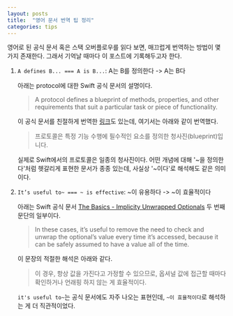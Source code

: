```yaml
---
layout: posts
title:  "영어 문서 번역 팁 정리"
categories: tips
---
```


영어로 된 공식 문서 혹은 스택 오버플로우를 읽다 보면, 매끄럽게 번역하는 방법이 몇 가지 존재한다. 그래서 기억날 때마다 이 포스트에 기록해두고자 한다.

1. ```A defines B... === A is B...```: A는 B를 정의한다 -> A는 B다

    아래는 protocol에 대한 Swift 공식 문서의 설명이다.
    > A protocol defines a blueprint of methods, properties, and other requirements that suit a particular task or piece of functionality.

    이 공식 문서를 친절하게 번역한 [링크](https://jusung.gitbook.io/the-swift-language-guide/language-guide/21-protocols)도 있는데, 여기서는 아래와 같이 번역했다.

    > 프로토콜은 특정 기능 수행에 필수적인 요소를 정의한 청사진(blueprint)입니다.

    실제로 Swift에서의 프로토콜은 일종의 청사진이다. 어떤 개념에 대해 '~을 정의한다'처럼 헷갈리게 표현한 문서가 종종 있는데, 사실상 '~이다'로 해석해도 같은 의미이다.

2. ```It’s useful to~ === ~ is effective```: ~이 유용하다 -> ~이 효율적이다

    아래는 Swift 공식 문서 [The Basics - Implicity Unwrapped Optionals](https://docs.swift.org/swift-book/LanguageGuide/TheBasics.html) 두 번째 문단의 일부이다.
    > In these cases, it’s useful to remove the need to check and unwrap the optional’s value every time it’s accessed, because it can be safely assumed to have a value all of the time.

    이 문장의 적절한 해석은 아래와 같다.
    > 이 경우, 항상 값을 가진다고 가정할 수 있으므로, 옵셔널 값에 접근할 때마다 확인하거나 언래핑 하지 않는 게 효율적이다.

    ```it's useful to~```는 공식 문서에도 자주 나오는 표현인데, ```~이 효율적이다```로 해석하는 게 더 직관적이었다.
